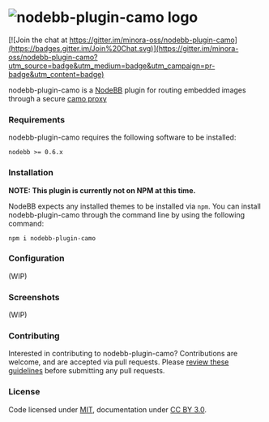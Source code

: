 # <img alt="nodebb-plugin-camo logo" src="https://img.minora.io/banner/github/camo.png" />

[![Join the chat at https://gitter.im/minora-oss/nodebb-plugin-camo](https://badges.gitter.im/Join%20Chat.svg)](https://gitter.im/minora-oss/nodebb-plugin-camo?utm_source=badge&utm_medium=badge&utm_campaign=pr-badge&utm_content=badge)

nodebb-plugin-camo is a [NodeBB](https://github.com/NodeBB/NodeBB) plugin for routing embedded images through a secure [camo proxy](https://github.com/atmos/camo)

### Requirements
nodebb-plugin-camo requires the following software to be installed:

`nodebb >= 0.6.x`

### Installation

**NOTE: This plugin is currently not on NPM at this time.**

NodeBB expects any installed themes to be installed via `npm`.
You can install nodebb-plugin-camo through the command line by using the following command:

```
npm i nodebb-plugin-camo
```

### Configuration

(WIP)

### Screenshots

(WIP)

### Contributing

Interested in contributing to nodebb-plugin-camo? Contributions are welcome, and are accepted via pull requests. Please [review these guidelines](https://github.com/minora-oss/nodebb-plugin-camo/blob/master/contributing.md) before submitting any pull requests.

### License
Code licensed under [MIT](https://github.com/minora-oss/nodebb-plugin-camo/blob/master/license.md), documentation under [CC BY 3.0](https://creativecommons.org/licenses/by/3.0/).
